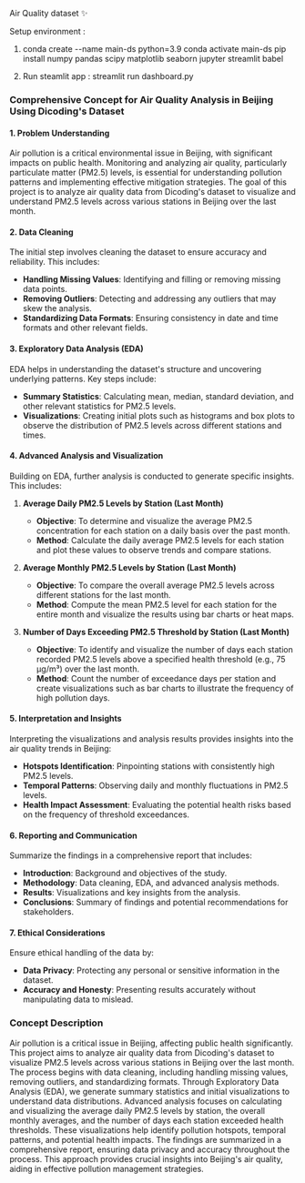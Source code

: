 Air Quality dataset ✨

Setup environment :
1. conda 
create --name main-ds python=3.9
conda activate main-ds
pip install numpy pandas scipy matplotlib seaborn jupyter streamlit babel

2. Run steamlit app :
streamlit run dashboard.py

### Comprehensive Concept for Air Quality Analysis in Beijing Using Dicoding's Dataset

#### 1. Problem Understanding

Air pollution is a critical environmental issue in Beijing, with significant impacts on public health. Monitoring and analyzing air quality, particularly particulate matter (PM2.5) levels, is essential for understanding pollution patterns and implementing effective mitigation strategies. The goal of this project is to analyze air quality data from Dicoding's dataset to visualize and understand PM2.5 levels across various stations in Beijing over the last month.

#### 2. Data Cleaning

The initial step involves cleaning the dataset to ensure accuracy and reliability. This includes:
- **Handling Missing Values**: Identifying and filling or removing missing data points.
- **Removing Outliers**: Detecting and addressing any outliers that may skew the analysis.
- **Standardizing Data Formats**: Ensuring consistency in date and time formats and other relevant fields.

#### 3. Exploratory Data Analysis (EDA)

EDA helps in understanding the dataset's structure and uncovering underlying patterns. Key steps include:
- **Summary Statistics**: Calculating mean, median, standard deviation, and other relevant statistics for PM2.5 levels.
- **Visualizations**: Creating initial plots such as histograms and box plots to observe the distribution of PM2.5 levels across different stations and times.

#### 4. Advanced Analysis and Visualization

Building on EDA, further analysis is conducted to generate specific insights. This includes:

1. **Average Daily PM2.5 Levels by Station (Last Month)**
   - **Objective**: To determine and visualize the average PM2.5 concentration for each station on a daily basis over the past month.
   - **Method**: Calculate the daily average PM2.5 levels for each station and plot these values to observe trends and compare stations.

2. **Average Monthly PM2.5 Levels by Station (Last Month)**
   - **Objective**: To compare the overall average PM2.5 levels across different stations for the last month.
   - **Method**: Compute the mean PM2.5 level for each station for the entire month and visualize the results using bar charts or heat maps.

3. **Number of Days Exceeding PM2.5 Threshold by Station (Last Month)**
   - **Objective**: To identify and visualize the number of days each station recorded PM2.5 levels above a specified health threshold (e.g., 75 µg/m³) over the last month.
   - **Method**: Count the number of exceedance days per station and create visualizations such as bar charts to illustrate the frequency of high pollution days.

#### 5. Interpretation and Insights

Interpreting the visualizations and analysis results provides insights into the air quality trends in Beijing:
- **Hotspots Identification**: Pinpointing stations with consistently high PM2.5 levels.
- **Temporal Patterns**: Observing daily and monthly fluctuations in PM2.5 levels.
- **Health Impact Assessment**: Evaluating the potential health risks based on the frequency of threshold exceedances.

#### 6. Reporting and Communication

Summarize the findings in a comprehensive report that includes:
- **Introduction**: Background and objectives of the study.
- **Methodology**: Data cleaning, EDA, and advanced analysis methods.
- **Results**: Visualizations and key insights from the analysis.
- **Conclusions**: Summary of findings and potential recommendations for stakeholders.

#### 7. Ethical Considerations

Ensure ethical handling of the data by:
- **Data Privacy**: Protecting any personal or sensitive information in the dataset.
- **Accuracy and Honesty**: Presenting results accurately without manipulating data to mislead.

### Concept Description

Air pollution is a critical issue in Beijing, affecting public health significantly. This project aims to analyze air quality data from Dicoding's dataset to visualize PM2.5 levels across various stations in Beijing over the last month. The process begins with data cleaning, including handling missing values, removing outliers, and standardizing formats. Through Exploratory Data Analysis (EDA), we generate summary statistics and initial visualizations to understand data distributions. Advanced analysis focuses on calculating and visualizing the average daily PM2.5 levels by station, the overall monthly averages, and the number of days each station exceeded health thresholds. These visualizations help identify pollution hotspots, temporal patterns, and potential health impacts. The findings are summarized in a comprehensive report, ensuring data privacy and accuracy throughout the process. This approach provides crucial insights into Beijing's air quality, aiding in effective pollution management strategies.
